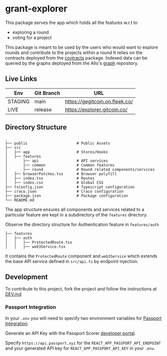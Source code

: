 # grant-explorer

This package serves the app which holds all the features w.r.t to

- exploring a round
- voting for a project

This package is meant to be used by the users who would want to explore rounds and contribute to the projects within a round
It relies on the contracts deployed from the [contracts](../contracts) package.
Indexed data can be queried by the graphs deployed from the Allo's [graph](https://github.com/Allo-Protocol/graph/blob/main/round/README.md) repository.

## Live Links

| Env     | Git Branch | URL                            |
| ------- | ---------- | ------------------------------ |
| STAGING | main       | https://gegitcoin.on.fleek.co/ |
| LIVE    | release    | https://explorer.gitcoin.co/   |

## Directory Structure

```
.
├── public                      # Public Assets
├── src
│   ├── app                     # Stores/Hooks
│   ├── features
│       ├── api                 # API services
│       ├── common              # Common features
│       ├── round               # Round related components/services
│   ├── browserPatches.tsx      # Browser polyfill
│   ├── index.tsx               # Routes
│   ├── index.css               # Global CSS
├── tsconfig.json               # Typescript configuration
├── craco.json                  # Craco configuration
├── package.json                # Package configuration
└── README.md
```

The app structure ensures all components and services related to a particular feature are kept in a subdirectory of the `features` directory.

Observe the directory structure for Authentication feature in `features/auth`

```
├── features
│   ├── auth
│   │   ├── ProtectedRoute.tsx
│   │   ├── web3Service.tsx
```

It contains the `ProtectedRoute` component and `web3Service` which extends the base API service defined in `src/api.ts` by endpoint injection.

## Development

To contribute to this project, fork the project and follow the instructions at [DEV.md](docs/DEV.md)

### Passport Integration

In your `.env` you will need to specify two environment variables for [Passport Integration](https://passport.human.tech/).

Generate an API Key with the Passport Scorer [developer portal](https://developer.passport.xyz/).

Specify `https://api.passport.xyz` for the `REACT_APP_PASSPORT_API_ENDPOINT` and your generated API key for `REACT_APP_PASSPORT_API_KEY` in your `.env`.

